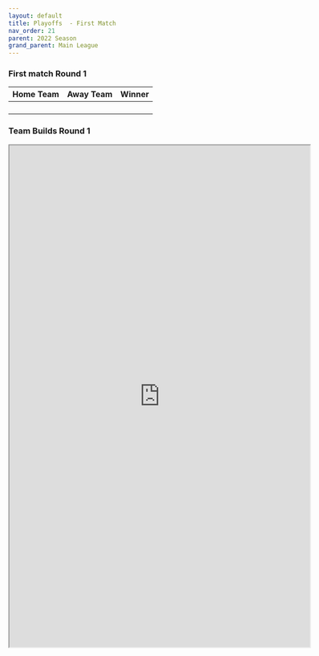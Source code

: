 ```yaml
---
layout: default
title: Playoffs  - First Match 
nav_order: 21
parent: 2022 Season
grand_parent: Main League
---
```



### First match Round 1

| Home Team | Away Team | Winner |
|:----------|:----------|:-------|
|           |           |        |
|           |           |        |
|           |           |        |
|           |           |        |



### Team Builds Round 1 

<iframe width=600 height=1000 scrolling="yes" src="https://docs.google.com/document/d/e/2PACX-1vQFjJL-iYF103AsSfb6kQuqa7n8F_TBMz5wkr3cEL11CDHEd3NQhnd-VHG1gqxIP6-A_a3-6TA_V5ka/pub?embedded=true"></iframe>
